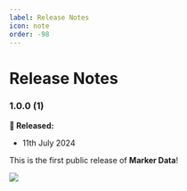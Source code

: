 ```yaml
---
label: Release Notes
icon: note
order: -98
---
```

# Release Notes

### 1.0.0 (1)
**🎉 Released:**
- 11th July 2024

This is the first public release of **Marker Data**!

![](https://i.giphy.com/Lp71UWmAAeJHi.webp)